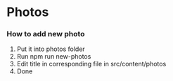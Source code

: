 # Photos

### How to add new photo

1. Put it into photos folder
2. Run npm run new-photos
3. Edit title in corresponding file in src/content/photos
4. Done